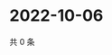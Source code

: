 # 2022-10-06

共 0 条

<!-- BEGIN WEIBO -->
<!-- 最后更新时间 Thu Oct 06 2022 19:17:25 GMT+0800 (China Standard Time) -->

<!-- END WEIBO -->
